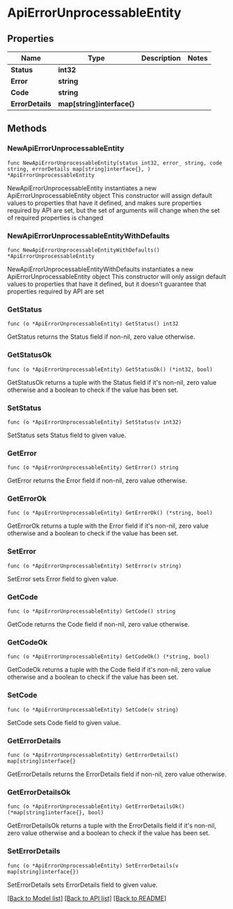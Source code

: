 # ApiErrorUnprocessableEntity

## Properties

Name | Type | Description | Notes
------------ | ------------- | ------------- | -------------
**Status** | **int32** |  | 
**Error** | **string** |  | 
**Code** | **string** |  | 
**ErrorDetails** | **map[string]interface{}** |  | 

## Methods

### NewApiErrorUnprocessableEntity

`func NewApiErrorUnprocessableEntity(status int32, error_ string, code string, errorDetails map[string]interface{}, ) *ApiErrorUnprocessableEntity`

NewApiErrorUnprocessableEntity instantiates a new ApiErrorUnprocessableEntity object
This constructor will assign default values to properties that have it defined,
and makes sure properties required by API are set, but the set of arguments
will change when the set of required properties is changed

### NewApiErrorUnprocessableEntityWithDefaults

`func NewApiErrorUnprocessableEntityWithDefaults() *ApiErrorUnprocessableEntity`

NewApiErrorUnprocessableEntityWithDefaults instantiates a new ApiErrorUnprocessableEntity object
This constructor will only assign default values to properties that have it defined,
but it doesn't guarantee that properties required by API are set

### GetStatus

`func (o *ApiErrorUnprocessableEntity) GetStatus() int32`

GetStatus returns the Status field if non-nil, zero value otherwise.

### GetStatusOk

`func (o *ApiErrorUnprocessableEntity) GetStatusOk() (*int32, bool)`

GetStatusOk returns a tuple with the Status field if it's non-nil, zero value otherwise
and a boolean to check if the value has been set.

### SetStatus

`func (o *ApiErrorUnprocessableEntity) SetStatus(v int32)`

SetStatus sets Status field to given value.


### GetError

`func (o *ApiErrorUnprocessableEntity) GetError() string`

GetError returns the Error field if non-nil, zero value otherwise.

### GetErrorOk

`func (o *ApiErrorUnprocessableEntity) GetErrorOk() (*string, bool)`

GetErrorOk returns a tuple with the Error field if it's non-nil, zero value otherwise
and a boolean to check if the value has been set.

### SetError

`func (o *ApiErrorUnprocessableEntity) SetError(v string)`

SetError sets Error field to given value.


### GetCode

`func (o *ApiErrorUnprocessableEntity) GetCode() string`

GetCode returns the Code field if non-nil, zero value otherwise.

### GetCodeOk

`func (o *ApiErrorUnprocessableEntity) GetCodeOk() (*string, bool)`

GetCodeOk returns a tuple with the Code field if it's non-nil, zero value otherwise
and a boolean to check if the value has been set.

### SetCode

`func (o *ApiErrorUnprocessableEntity) SetCode(v string)`

SetCode sets Code field to given value.


### GetErrorDetails

`func (o *ApiErrorUnprocessableEntity) GetErrorDetails() map[string]interface{}`

GetErrorDetails returns the ErrorDetails field if non-nil, zero value otherwise.

### GetErrorDetailsOk

`func (o *ApiErrorUnprocessableEntity) GetErrorDetailsOk() (*map[string]interface{}, bool)`

GetErrorDetailsOk returns a tuple with the ErrorDetails field if it's non-nil, zero value otherwise
and a boolean to check if the value has been set.

### SetErrorDetails

`func (o *ApiErrorUnprocessableEntity) SetErrorDetails(v map[string]interface{})`

SetErrorDetails sets ErrorDetails field to given value.



[[Back to Model list]](../README.md#documentation-for-models) [[Back to API list]](../README.md#documentation-for-api-endpoints) [[Back to README]](../README.md)


